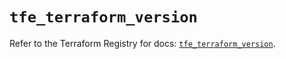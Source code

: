 # `tfe_terraform_version`

Refer to the Terraform Registry for docs: [`tfe_terraform_version`](https://registry.terraform.io/providers/hashicorp/tfe/0.68.0/docs/resources/terraform_version).
